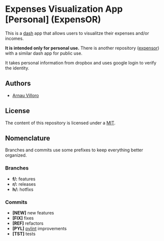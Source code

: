 # Expenses Visualization App [Personal] (ExpensOR)
This is a [dash](https://plot.ly/products/dash/) app that allows users to visualitze their expenses and/or incomes.

**It is intended only for personal use.** There is another repository ([expensor](https://github.com/villoro/expensor)) with a similar dash app for public use.

It takes personal information from dropbox and uses google login to verify the identity.

## Authors
* [Arnau Villoro](villoro.com)

## License
The content of this repository is licensed under a [MIT](https://opensource.org/licenses/MIT).

## Nomenclature
Branches and commits use some prefixes to keep everything better organized.

### Branches
* **f/:** features
* **r/:** releases
* **h/:** hotfixs

### Commits
* **[NEW]** new features
* **[FIX]** fixes
* **[REF]** refactors
* **[PYL]** [pylint](https://www.pylint.org/) improvements
* **[TST]** tests